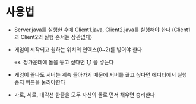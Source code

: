 # 사용법

- Server.java를 실행한 후에 Client1.java, Client2.java를 실행해야 한다 (Client1과 Client2의 실행 순서는 상관없다)
- 게임이 시작되고 원하는 위치의 인덱스(0~2)를 넣어야 한다
  
  ex. 정가운데에 돌을 놓고 싶다면 1,1 을 넣는다
- 게임이 끝나도 서버는 계속 돌아가기 때문에 서버를 끊고 싶다면 에디터에서 실행 중지 버튼을 눌러야한다
- 가로, 세로, 대각선 한줄을 모두 자신의 돌로 먼저 채우면 승리한다
